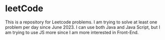 # leetCode
This is a repository for Leetcode problems.
I am trying to solve at least one problem per day since June 2023.
I can use both Java and Java Script, but I am trying to use JS more since I am more interested in Front-End.
